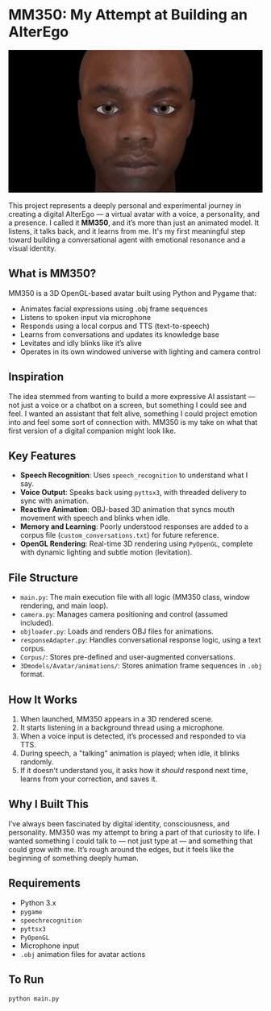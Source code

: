 # MM350: My Attempt at Building an AlterEgo

![MM350 Screenshot](VA.png)

This project represents a deeply personal and experimental journey in creating a digital AlterEgo — a virtual avatar with a voice, a personality, and a presence. I called it **MM350**, and it’s more than just an animated model. It listens, it talks back, and it learns from me. It's my first meaningful step toward building a conversational agent with emotional resonance and a visual identity.

## What is MM350?

MM350 is a 3D OpenGL-based avatar built using Python and Pygame that:
- Animates facial expressions using .obj frame sequences
- Listens to spoken input via microphone
- Responds using a local corpus and TTS (text-to-speech)
- Learns from conversations and updates its knowledge base
- Levitates and idly blinks like it’s alive
- Operates in its own windowed universe with lighting and camera control

## Inspiration

The idea stemmed from wanting to build a more expressive AI assistant — not just a voice or a chatbot on a screen, but something I could see and feel. I wanted an assistant that felt alive, something I could project emotion into and feel some sort of connection with. MM350 is my take on what that first version of a digital companion might look like.

## Key Features

- **Speech Recognition**: Uses `speech_recognition` to understand what I say.
- **Voice Output**: Speaks back using `pyttsx3`, with threaded delivery to sync with animation.
- **Reactive Animation**: OBJ-based 3D animation that syncs mouth movement with speech and blinks when idle.
- **Memory and Learning**: Poorly understood responses are added to a corpus file (`custom_conversations.txt`) for future reference.
- **OpenGL Rendering**: Real-time 3D rendering using `PyOpenGL`, complete with dynamic lighting and subtle motion (levitation).

## File Structure

- `main.py`: The main execution file with all logic (MM350 class, window rendering, and main loop).
- `camera.py`: Manages camera positioning and control (assumed included).
- `objloader.py`: Loads and renders OBJ files for animations.
- `responseAdapter.py`: Handles conversational response logic, using a text corpus.
- `Corpus/`: Stores pre-defined and user-augmented conversations.
- `3Dmodels/Avatar/animations/`: Stores animation frame sequences in `.obj` format.

## How It Works

1. When launched, MM350 appears in a 3D rendered scene.
2. It starts listening in a background thread using a microphone.
3. When a voice input is detected, it’s processed and responded to via TTS.
4. During speech, a "talking" animation is played; when idle, it blinks randomly.
5. If it doesn't understand you, it asks how it *should* respond next time, learns from your correction, and saves it.

## Why I Built This

I’ve always been fascinated by digital identity, consciousness, and personality. MM350 was my attempt to bring a part of that curiosity to life. I wanted something I could talk to — not just type at — and something that could grow with me. It’s rough around the edges, but it feels like the beginning of something deeply human.

## Requirements

- Python 3.x
- `pygame`
- `speechrecognition`
- `pyttsx3`
- `PyOpenGL`
- Microphone input
- `.obj` animation files for avatar actions

## To Run

```bash
python main.py
